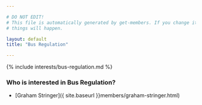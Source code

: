 ```yaml
---

# DO NOT EDIT!
# This file is automatically generated by get-members. If you change it, bad
# things will happen.

layout: default
title: "Bus Regulation"

---
```


{% include interests/bus-regulation.md %}

### Who is interested in Bus Regulation?


* [Graham Stringer]({ site.baseurl }}members/graham-stringer.html)
